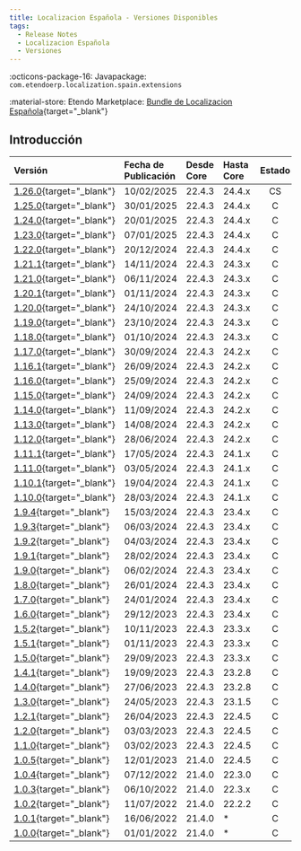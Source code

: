 ```yaml
---
title: Localizacion Española - Versiones Disponibles
tags:
  - Release Notes
  - Localizacion Española
  - Versiones
---
```

:octicons-package-16: Javapackage: `com.etendoerp.localization.spain.extensions`

:material-store: Etendo Marketplace:  [Bundle de Localizacion Española](https://marketplace.etendo.cloud/#/product-details?module=003B475055DD421B9483B5BE15AA48C5){target="_blank"}

## Introducción

| Versión | Fecha de Publicación | Desde Core | Hasta Core | Estado | GitHub |
| :--- | :--- | :--- | :--- | :---: | :---: |
| [1.26.0](https://github.com/etendosoftware/com.etendoerp.localization.spain.extensions/releases/tag/1.26.0){target="_blank"} | 10/02/2025 | 22.4.3 | 24.4.x | CS | :white_check_mark: |
| [1.25.0](https://github.com/etendosoftware/com.etendoerp.localization.spain.extensions/releases/tag/1.25.0){target="_blank"} | 30/01/2025 | 22.4.3 | 24.4.x | C | :white_check_mark: |
| [1.24.0](https://github.com/etendosoftware/com.etendoerp.localization.spain.extensions/releases/tag/1.24.0){target="_blank"} | 20/01/2025 | 22.4.3 | 24.4.x | C | :white_check_mark: |
| [1.23.0](https://github.com/etendosoftware/com.etendoerp.localization.spain.extensions/releases/tag/1.23.0){target="_blank"} | 07/01/2025 | 22.4.3 | 24.4.x | C | :white_check_mark: |
| [1.22.0](https://github.com/etendosoftware/com.etendoerp.localization.spain.extensions/releases/tag/1.22.0){target="_blank"} | 20/12/2024 | 22.4.3 | 24.4.x | C | :white_check_mark: |
| [1.21.1](https://github.com/etendosoftware/com.etendoerp.localization.spain.extensions/releases/tag/1.21.1){target="_blank"} | 14/11/2024 | 22.4.3 | 24.3.x | C | :white_check_mark: |
| [1.21.0](https://github.com/etendosoftware/com.etendoerp.localization.spain.extensions/releases/tag/1.21.0){target="_blank"} | 06/11/2024 | 22.4.3 | 24.3.x | C | :white_check_mark: |
| [1.20.1](https://github.com/etendosoftware/com.etendoerp.localization.spain.extensions/releases/tag/1.20.1){target="_blank"} | 01/11/2024 | 22.4.3 | 24.3.x | C | :white_check_mark: |
| [1.20.0](https://github.com/etendosoftware/com.etendoerp.localization.spain.extensions/releases/tag/1.20.0){target="_blank"} | 24/10/2024 | 22.4.3 | 24.3.x | C | :white_check_mark: |
| [1.19.0](https://github.com/etendosoftware/com.etendoerp.localization.spain.extensions/releases/tag/1.19.0){target="_blank"} | 23/10/2024 | 22.4.3 | 24.3.x | C | :white_check_mark: |
| [1.18.0](https://github.com/etendosoftware/com.etendoerp.localization.spain.extensions/releases/tag/1.18.0){target="_blank"} | 01/10/2024 | 22.4.3 | 24.3.x | C | :white_check_mark: |
| [1.17.0](https://github.com/etendosoftware/com.etendoerp.localization.spain.extensions/releases/tag/1.17.0){target="_blank"} | 30/09/2024 | 22.4.3 | 24.2.x | C | :white_check_mark: |
| [1.16.1](https://github.com/etendosoftware/com.etendoerp.localization.spain.extensions/releases/tag/1.16.1){target="_blank"} | 26/09/2024 | 22.4.3 | 24.2.x | C | :white_check_mark: |
| [1.16.0](https://github.com/etendosoftware/com.etendoerp.localization.spain.extensions/releases/tag/1.16.0){target="_blank"} | 25/09/2024 | 22.4.3 | 24.2.x | C | :white_check_mark: |
| [1.15.0](https://github.com/etendosoftware/com.etendoerp.localization.spain.extensions/releases/tag/1.15.0){target="_blank"} | 24/09/2024 | 22.4.3 | 24.2.x | C | :white_check_mark: |
| [1.14.0](https://github.com/etendosoftware/com.etendoerp.localization.spain.extensions/releases/tag/1.14.0){target="_blank"} | 11/09/2024 | 22.4.3 | 24.2.x | C | :white_check_mark: |
| [1.13.0](https://github.com/etendosoftware/com.etendoerp.localization.spain.extensions/releases/tag/1.13.0){target="_blank"} | 14/08/2024 | 22.4.3 | 24.2.x | C | :white_check_mark: |
| [1.12.0](https://github.com/etendosoftware/com.etendoerp.localization.spain.extensions/releases/tag/1.12.0){target="_blank"} | 28/06/2024 | 22.4.3 | 24.2.x | C | :white_check_mark: |
| [1.11.1](https://github.com/etendosoftware/com.etendoerp.localization.spain.extensions/releases/tag/1.11.1){target="_blank"} | 17/05/2024 | 22.4.3 | 24.1.x | C | :white_check_mark: |
| [1.11.0](https://github.com/etendosoftware/com.etendoerp.localization.spain.extensions/releases/tag/1.11.0){target="_blank"} | 03/05/2024 | 22.4.3 | 24.1.x | C | :white_check_mark: |
| [1.10.1](https://github.com/etendosoftware/com.etendoerp.localization.spain.extensions/releases/tag/1.10.1){target="_blank"} | 19/04/2024 | 22.4.3 | 24.1.x | C | :white_check_mark: |
| [1.10.0](https://github.com/etendosoftware/com.etendoerp.localization.spain.extensions/releases/tag/1.10.0){target="_blank"} | 28/03/2024 | 22.4.3 | 24.1.x | C | :white_check_mark: |
| [1.9.4](https://github.com/etendosoftware/com.etendoerp.localization.spain.extensions/releases/tag/1.9.4){target="_blank"} | 15/03/2024 | 22.4.3 | 23.4.x | C | :white_check_mark: |
| [1.9.3](https://github.com/etendosoftware/com.etendoerp.localization.spain.extensions/releases/tag/1.9.3){target="_blank"} | 06/03/2024 | 22.4.3 | 23.4.x | C | :white_check_mark: |
| [1.9.2](https://github.com/etendosoftware/com.etendoerp.localization.spain.extensions/releases/tag/1.9.2){target="_blank"} | 04/03/2024 | 22.4.3 | 23.4.x | C | :white_check_mark: |
| [1.9.1](https://github.com/etendosoftware/com.etendoerp.localization.spain.extensions/releases/tag/1.9.1){target="_blank"} | 28/02/2024 | 22.4.3 | 23.4.x | C | :white_check_mark: |
| [1.9.0](https://github.com/etendosoftware/com.etendoerp.localization.spain.extensions/releases/tag/1.9.0){target="_blank"} | 06/02/2024 | 22.4.3 | 23.4.x | C | :white_check_mark: |
| [1.8.0](https://github.com/etendosoftware/com.etendoerp.localization.spain.extensions/releases/tag/1.8.0){target="_blank"} | 26/01/2024 | 22.4.3 | 23.4.x | C | :white_check_mark: |
| [1.7.0](https://github.com/etendosoftware/com.etendoerp.localization.spain.extensions/releases/tag/1.7.0){target="_blank"} | 24/01/2024 | 22.4.3 | 23.4.x | C | :white_check_mark: |
| [1.6.0](https://github.com/etendosoftware/com.etendoerp.localization.spain.extensions/releases/tag/1.6.0){target="_blank"} | 29/12/2023 | 22.4.3 | 23.4.x | C | :white_check_mark: |
| [1.5.2](https://github.com/etendosoftware/com.etendoerp.localization.spain.extensions/releases/tag/1.5.2){target="_blank"} | 10/11/2023 | 22.4.3 | 23.3.x | C | :white_check_mark: |
| [1.5.1](https://github.com/etendosoftware/com.etendoerp.localization.spain.extensions/releases/tag/1.5.1){target="_blank"} | 01/11/2023 | 22.4.3 | 23.3.x | C | :white_check_mark: |
| [1.5.0](https://github.com/etendosoftware/com.etendoerp.localization.spain.extensions/releases/tag/1.5.0){target="_blank"} | 29/09/2023 | 22.4.3 | 23.3.x | C | :white_check_mark: |
| [1.4.1](https://github.com/etendosoftware/com.etendoerp.localization.spain.extensions/releases/tag/1.4.1){target="_blank"} | 19/09/2023 | 22.4.3 | 23.2.8 | C | :white_check_mark: |
| [1.4.0](https://github.com/etendosoftware/com.etendoerp.localization.spain.extensions/releases/tag/1.4.0){target="_blank"} | 27/06/2023 | 22.4.3 | 23.2.8 | C | :white_check_mark: |
| [1.3.0](https://github.com/etendosoftware/com.etendoerp.localization.spain.extensions/releases/tag/1.3.0){target="_blank"} | 24/05/2023 | 22.4.3 | 23.1.5 | C | :white_check_mark: |
| [1.2.1](https://github.com/etendosoftware/com.etendoerp.localization.spain.extensions/releases/tag/1.2.1){target="_blank"} | 26/04/2023 | 22.4.3 | 22.4.5 | C | |
| [1.2.0](https://github.com/etendosoftware/com.etendoerp.localization.spain.extensions/releases/tag/1.2.0){target="_blank"} | 03/03/2023 | 22.4.3 | 22.4.5 | C | |
| [1.1.0](https://github.com/etendosoftware/com.etendoerp.localization.spain.extensions/releases/tag/1.1.1){target="_blank"} | 03/02/2023 | 22.4.3 | 22.4.5 | C | |
| [1.0.5](https://github.com/etendosoftware/com.etendoerp.localization.spain.extensions/releases/tag/1.0.5){target="_blank"} | 12/01/2023 | 21.4.0 | 22.4.5 | C | |
| [1.0.4](https://github.com/etendosoftware/com.etendoerp.localization.spain.extensions/releases/tag/1.0.4){target="_blank"} | 07/12/2022 | 21.4.0 | 22.3.0 | C | |
| [1.0.3](https://github.com/etendosoftware/com.etendoerp.localization.spain.extensions/releases/tag/v1.0.3){target="_blank"} | 06/10/2022 | 21.4.0 | 22.3.x | C | |
| [1.0.2](https://github.com/etendosoftware/com.etendoerp.localization.spain.extensions/releases/tag/1.0.2){target="_blank"} | 11/07/2022 | 21.4.0 | 22.2.2 | C | |
| [1.0.1](https://github.com/etendosoftware/com.etendoerp.localization.spain.extensions/releases/tag/1.0.1){target="_blank"} | 16/06/2022 | 21.4.0 | \* | C | |
| [1.0.0](https://github.com/etendosoftware/com.etendoerp.localization.spain.extensions/releases/tag/v1.0.0){target="_blank"} | 01/01/2022 | 21.4.0 | \* | C | |